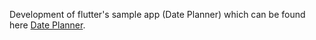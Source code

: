 Development of flutter's sample app (Date Planner)
which can be found here [Date Planner](https://github.com/flutter/samples/tree/main/date_planner).
